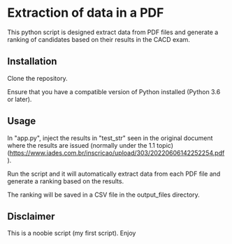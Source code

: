 # Extraction of data in a PDF

This python script is designed extract data from PDF files and generate a ranking of candidates based on their results in the CACD exam. 

## Installation

Clone the repository.

Ensure that you have a compatible version of Python installed (Python 3.6 or later).

## Usage
In "app.py", inject the results in "test_str" seen in the original document where the results are issued (normally under the 1.1 topic) (https://www.iades.com.br/inscricao/upload/303/20220606142252254.pdf ).

Run the script and it will automatically extract data from each PDF file and generate a ranking based on the results.

The ranking will be saved in a CSV file in the output_files directory.

## Disclaimer
This is a noobie script (my first script). Enjoy


